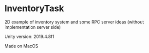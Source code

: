 # InventoryTask
 
2D example of inventory system and some RPC server ideas (without implementation server side)

Unity version: 2019.4.8f1

Made on MacOS
